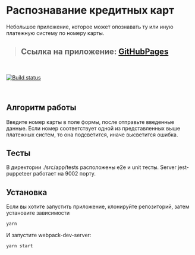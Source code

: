 # Распознавание кредитных карт

Небольшое приложение, которое может опознавать ту или иную платежную систему по номеру карты.

> ## Ссылка на приложение: [**GitHubPages**][GitHubPages]

</br>

[![Build status](https://ci.appveyor.com/api/projects/status/tkm0psa9eadbjg3a?svg=true)](https://ci.appveyor.com/project/KirillKazakoff/credcard)

</br>

## Алгоритм работы

Введите номер карты в поле формы, после отправьте введенные данные. Если номер соответствует одной из представленных выше платежных систем, то она подсветится, иначе высветится ошибка.

## Teсты

В директории ./src/app/tests расположены e2e и unit тесты. Server jest-puppeteer работает на 9002 порту. 

## Установка
Если вы хотите запустить приложение, клонируйте репозиторий, затем установите зависимости

```sh
yarn
```
И запустите webpack-dev-server:
```sh
yarn start
```


<!-- Links -->
[GitHubPages]: https://kirillkazakoff.github.io/CardRecognizer/

